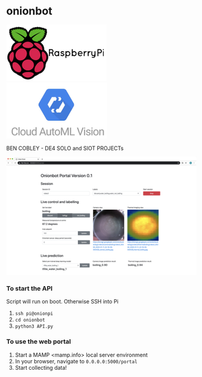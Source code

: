 # onionbot

<img src="https://github.com/bencobley/onionbot/blob/master/img/rpi.png" height="150"/>
<img src="https://github.com/bencobley/onionbot/blob/master/img/automl.png" height="150"/>


BEN COBLEY - DE4 SOLO and SIOT PROJECTs

![alt text](https://github.com/bencobley/onionbot/blob/master/img/portal.png)

### To start the API 
Script will run on boot. Otherwise SSH into Pi 
1. `ssh pi@onionpi`
2. `cd onionbot`
3. `python3 API.py`

### To use the web portal
1. Start a MAMP <mamp.info> local server environment
2. In your browser, navigate to `0.0.0.0:5000/portal`
3. Start collecting data! 

